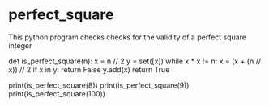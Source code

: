 # perfect_square
This python program checks checks for the validity of a perfect square integer

def is_perfect_square(n):
	x = n // 2
	y = set([x])
	while x * x != n:
		x = (x + (n // x)) // 2
		if x in y: return False
		y.add(x)
	return True


print(is_perfect_square(8))
print(is_perfect_square(9))
print(is_perfect_square(100))
